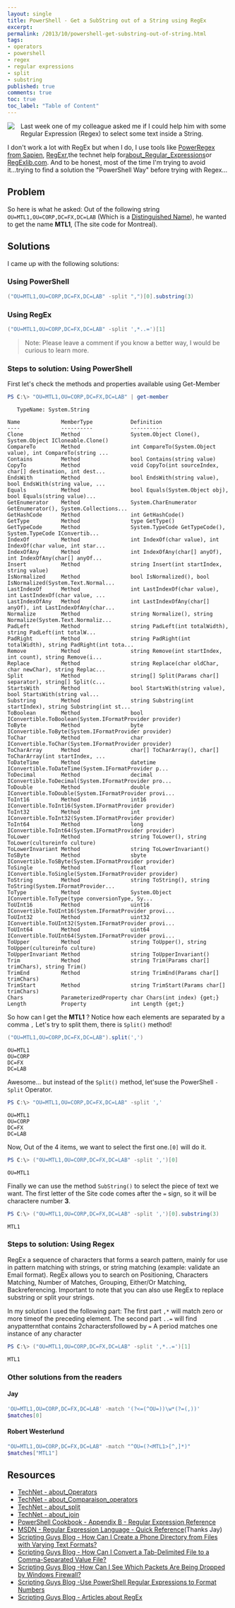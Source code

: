```yaml
---
layout: single
title: PowerShell - Get a SubString out of a String using RegEx
excerpt: 
permalink: /2013/10/powershell-get-substring-out-of-string.html
tags: 
- operators
- powershell
- regex
- regular expressions
- split
- substring
published: true
comments: true
toc: true
toc_label: "Table of Content"
---
```

<a href="http://4.bp.blogspot.com/-HHt3IUIRYuI/UmLprP9HhgI/AAAAAAABeLU/No-OUlTpmQ8/s1600/2013-10-19+4-20-29+PM.png" imageanchor="1" style="clear: left; float: left; margin-bottom: 1em; margin-right: 1em;"><img border="0" src="http://4.bp.blogspot.com/-HHt3IUIRYuI/UmLprP9HhgI/AAAAAAABeLU/No-OUlTpmQ8/s1600/2013-10-19+4-20-29+PM.png" /></a>Last week one of my colleague asked me if I could help him with some Regular Expression (Regex) to select some text inside a String.

I don't work a lot with RegEx but when I do, I use tools like <a href="http://www.sapien.com/blog/2013/08/26/introducing-powerregex-community-preview/" target="_blank">PowerRegex from Sapien</a>, <a href="http://gskinner.com/RegExr/" target="_blank">RegExr</a>,the technet help for<a href="http://technet.microsoft.com/en-us/library/hh847880.aspx" target="_blank">about_Regular_Expressions</a>or <a href="http://regexlib.com/" target="_blank">RegExlib.com</a>. And to be honest, most of the time I'm trying to avoid it...trying to find a solution the "PowerShell Way" before trying with Regex...

## Problem

So here is what he asked:
Out of the following string `OU=MTL1,OU=CORP,DC=FX,DC=LAB` (Which is a [Distinguished Name]("http://msdn.microsoft.com/en-us/library/windows/desktop/aa366101(v=vs.85).aspx")), he wanted to get the name **MTL1**, (The site code for Montreal).

## Solutions

I came up with the following solutions:

### Using PowerShell

```powershell
("OU=MTL1,OU=CORP,DC=FX,DC=LAB" -split ",")[0].substring(3)
```

### Using RegEx

```powershell
("OU=MTL1,OU=CORP,DC=FX,DC=LAB" -split ',*..=')[1]
```

> Note: Please leave a comment if you know a better way, I would be curious to learn more.

### Steps to solution: Using PowerShell

First let's check the methods and properties available using Get-Member

```powershell
PS C:\> "OU=MTL1,OU=CORP,DC=FX,DC=LAB" | get-member
```

```text
   TypeName: System.String

Name             MemberType            Definition
----             ----------            ----------
Clone            Method                System.Object Clone(), System.Object ICloneable.Clone()
CompareTo        Method                int CompareTo(System.Object value), int CompareTo(string ...
Contains         Method                bool Contains(string value)
CopyTo           Method                void CopyTo(int sourceIndex, char[] destination, int dest...
EndsWith         Method                bool EndsWith(string value), bool EndsWith(string value, ...
Equals           Method                bool Equals(System.Object obj), bool Equals(string value)...
GetEnumerator    Method                System.CharEnumerator GetEnumerator(), System.Collections...
GetHashCode      Method                int GetHashCode()
GetType          Method                type GetType()
GetTypeCode      Method                System.TypeCode GetTypeCode(), System.TypeCode IConvertib...
IndexOf          Method                int IndexOf(char value), int IndexOf(char value, int star...
IndexOfAny       Method                int IndexOfAny(char[] anyOf), int IndexOfAny(char[] anyOf...
Insert           Method                string Insert(int startIndex, string value)
IsNormalized     Method                bool IsNormalized(), bool IsNormalized(System.Text.Normal...
LastIndexOf      Method                int LastIndexOf(char value), int LastIndexOf(char value, ...
LastIndexOfAny   Method                int LastIndexOfAny(char[] anyOf), int LastIndexOfAny(char...
Normalize        Method                string Normalize(), string Normalize(System.Text.Normaliz...
PadLeft          Method                string PadLeft(int totalWidth), string PadLeft(int totalW...
PadRight         Method                string PadRight(int totalWidth), string PadRight(int tota...
Remove           Method                string Remove(int startIndex, int count), string Remove(i...
Replace          Method                string Replace(char oldChar, char newChar), string Replac...
Split            Method                string[] Split(Params char[] separator), string[] Split(c...
StartsWith       Method                bool StartsWith(string value), bool StartsWith(string val...
Substring        Method                string Substring(int startIndex), string Substring(int st...
ToBoolean        Method                bool IConvertible.ToBoolean(System.IFormatProvider provider)
ToByte           Method                byte IConvertible.ToByte(System.IFormatProvider provider)
ToChar           Method                char IConvertible.ToChar(System.IFormatProvider provider)
ToCharArray      Method                char[] ToCharArray(), char[] ToCharArray(int startIndex, ...
ToDateTime       Method                datetime IConvertible.ToDateTime(System.IFormatProvider p...
ToDecimal        Method                decimal IConvertible.ToDecimal(System.IFormatProvider pro...
ToDouble         Method                double IConvertible.ToDouble(System.IFormatProvider provi...
ToInt16          Method                int16 IConvertible.ToInt16(System.IFormatProvider provider)
ToInt32          Method                int IConvertible.ToInt32(System.IFormatProvider provider)
ToInt64          Method                long IConvertible.ToInt64(System.IFormatProvider provider)
ToLower          Method                string ToLower(), string ToLower(cultureinfo culture)
ToLowerInvariant Method                string ToLowerInvariant()
ToSByte          Method                sbyte IConvertible.ToSByte(System.IFormatProvider provider)
ToSingle         Method                float IConvertible.ToSingle(System.IFormatProvider provider)
ToString         Method                string ToString(), string ToString(System.IFormatProvider...
ToType           Method                System.Object IConvertible.ToType(type conversionType, Sy...
ToUInt16         Method                uint16 IConvertible.ToUInt16(System.IFormatProvider provi...
ToUInt32         Method                uint32 IConvertible.ToUInt32(System.IFormatProvider provi...
ToUInt64         Method                uint64 IConvertible.ToUInt64(System.IFormatProvider provi...
ToUpper          Method                string ToUpper(), string ToUpper(cultureinfo culture)
ToUpperInvariant Method                string ToUpperInvariant()
Trim             Method                string Trim(Params char[] trimChars), string Trim()
TrimEnd          Method                string TrimEnd(Params char[] trimChars)
TrimStart        Method                string TrimStart(Params char[] trimChars)
Chars            ParameterizedProperty char Chars(int index) {get;}
Length           Property              int Length {get;}

```

So how can I get the **MTL1** ? Notice how each elements are separated by a comma `,`
Let's try to split them, there is `Split()` method!

```powershell
("OU=MTL1,OU=CORP,DC=FX,DC=LAB").split(',')
```

```text
OU=MTL1
OU=CORP
DC=FX
DC=LAB
```

Awesome... but instead of the `Split()` method, let'suse the PowerShell `-Split` Operator.

```powershell
PS C:\> "OU=MTL1,OU=CORP,DC=FX,DC=LAB" -split ','
```

```text
OU=MTL1
OU=CORP
DC=FX
DC=LAB
```

Now, Out of the 4 items, we want to select the first one.`[0]` will do it.

```powershell
PS C:\> ("OU=MTL1,OU=CORP,DC=FX,DC=LAB" -split ',')[0]
```

```text
OU=MTL1
```

Finally we can use the method `SubString()` to select the piece of text we want.
The first letter of the Site code comes after the `=` sign, so it will be charactere number **3**.

```powershell
PS C:\> ("OU=MTL1,OU=CORP,DC=FX,DC=LAB" -split ',')[0].substring(3)
```

```text
MTL1
```

### Steps to solution: Using Regex

RegEx a sequence of characters that forms a search pattern, mainly for use in pattern matching with strings, or string matching (example: validate an Email format). RegEx allows you to search on Positioning, Characters Matching, Number of Matches, Grouping, Either/Or Matching, Backreferencing. Important to note that you can also use RegEx to replace substring or split your strings.

In my solution I used the following part:
The first part `,*` will match zero or more timeof the preceding element.
The second part `..=` will find anypatternthat contains 2charactersfollowed by `=`
A period matches one instance of any character

```powershell
PS C:\> ("OU=MTL1,OU=CORP,DC=FX,DC=LAB" -split ',*..=')[1]
```

```text
MTL1
```

### Other solutions from the readers

#### Jay

```powershell
'OU=MTL1,OU=CORP,DC=FX,DC=LAB' -match '(?<=(^OU=))\w*(?=(,))'
$matches[0]
```

#### Robert Westerlund

```powershell
"OU=MTL1,OU=CORP,DC=FX,DC=LAB" -match "^OU=(?<MTL1>[^,]*)"
$matches["MTL1"]
```

## Resources

* <a href="http://technet.microsoft.com/en-us/library/hh847732.aspx" target="_blank">TechNet - about_Operators</a>
* <a href="http://technet.microsoft.com/en-us/library/hh847759.aspx" target="_blank">TechNet - about_Comparaison_operators</a>
* <a href="http://technet.microsoft.com/en-us/library/hh847811.aspx" target="_blank">TechNet - about_split</a>
* <a href="http://technet.microsoft.com/en-us/library/hh847757.aspx" target="_blank">TechNet - about_join</a>
* <a href="http://www.powershellcookbook.com/recipe/qAxK/appendix-b-regular-expression-reference" target="_blank">PowerShell Cookbook - Appendix B - Regular Expression Reference</a>
* <a href="http://msdn.microsoft.com/en-us/library/az24scfc(v=vs.110).aspx" target="_blank">MSDN - Regular Expression Language - Quick Reference</a>(Thanks Jay)
* <a href="http://blogs.technet.com/b/heyscriptingguy/archive/2009/04/13/how-can-i-create-a-phone-directory-from-files-with-varying-text-formats.aspx" target="_blank">Scripting Guys Blog - How Can I Create a Phone Directory from Files with Varying Text Formats?</a>
* <a href="http://blogs.technet.com/b/heyscriptingguy/archive/2009/04/14/how-can-i-convert-a-tab-delimited-file-to-a-comma-separated-value-file.aspx" target="_blank">Scripting Guys Blog - How Can I Convert a Tab-Delimited File to a Comma-Separated Value File?</a>
* <a href="http://blogs.technet.com/b/heyscriptingguy/archive/2009/04/15/how-can-i-see-which-packets-are-being-dropped-by-windows-firewall.aspx" target="_blank">Scripting Guys Blog -How Can I See Which Packets Are Being Dropped by Windows Firewall?</a>
* <a href="http://blogs.technet.com/b/heyscriptingguy/archive/2011/03/03/use-powershell-regular-expressions-to-format-numbers.aspx" target="_blank">Scripting Guys Blog -Use PowerShell Regular Expressions to Format Numbers</a>
* <a href="http://blogs.technet.com/b/heyscriptingguy/archive/tags/windows+powershell/regular+expressions/" target="_blank">Scripting Guys Blog - Articles about RegEx</a>